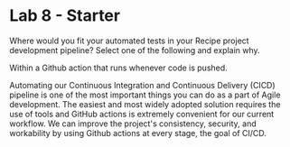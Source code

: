 # Lab 8 - Starter

Where would you fit your automated tests in your Recipe project development pipeline? Select one of the following and explain why.

Within a Github action that runs whenever code is pushed.

Automating our Continuous Integration and Continuous Delivery (CICD) pipeline is one of the most important things you can do as a part of Agile development. The easiest and most widely adopted solution requires the use of tools and GitHub actions is extremely convenient for our current workflow. We can improve the project's consistency, security, and workability by using Github actions at every stage, the goal of CI/CD.
